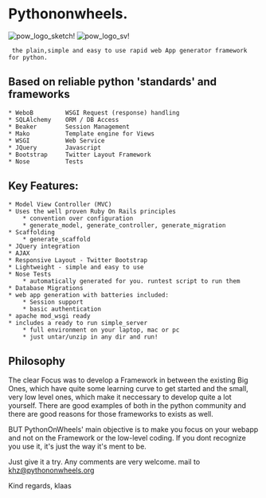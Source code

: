 Pythononwheels.
===================

![pow_logo_sketch!](http://www.pythononwheels.org/static/img/pow_logo_ideas_sketch_1.png "pow_logo_sketch")
![pow_logo_sv!](http://www.pythononwheels.org/static/img/pow_logo_ideas_sketch_1.png "pow_logo_svg")

     the plain,simple and easy to use rapid web App generator framework for python.

Based on reliable python 'standards' and frameworks
-------------------------

	* WeboB		    WSGI Request (response) handling
	* SQLAlchemy    ORM / DB Access
	* Beaker		Session Management
	* Mako		    Template engine for Views
	* WSGI		    Web Service
	* JQuery	    Javascript 
	* Bootstrap	    Twitter Layout Framework 
	* Nose  	    Tests
Key Features:
--------------
	* Model View Controller (MVC)
	* Uses the well proven Ruby On Rails principles
	    * convention over configuration
	    * generate_model, generate_controller, generate_migration
	* Scaffolding
	    * generate_scaffold
	* JQuery integration
	* AJAX
	* Responsive Layout - Twitter Bootstrap
	* Lightweight - simple and easy to use
	* Nose Tests
	    * automatically generated for you. runtest script to run them
	* Database Migrations
	* web app generation with batteries included:
		* Session support
		* basic authentication
	* apache mod_wsgi ready 
	* includes a ready to run simple_server
	    * full environment on your laptop, mac or pc
	    * just untar/unzip in any dir and run!

Philosophy
-------------------
The clear Focus was to develop a Framework in between the existing Big Ones,
which have quite some learning curve to get started and
the small, very low level ones, which make it neccessary to develop
quite a lot yourself.
There are good examples of both in the python community and there are 
good reasons for those frameworks to exists as well.

BUT 
PythonOnWheels' main objective is to make you focus on your webapp
and not on the Framework or the low-level coding. 
If you dont recognize you use it, it's just the way it's ment to be.


Just give it a try. Any comments are very welcome. mail to khz@pythononwheels.org

Kind regards,
klaas